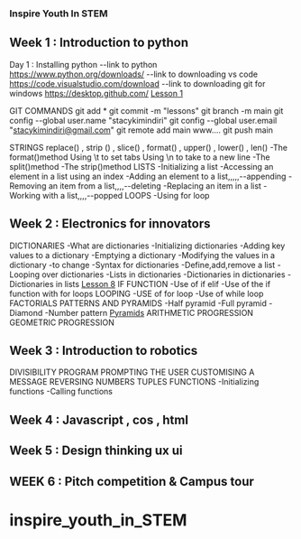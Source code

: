 ### Inspire Youth In STEM

## Week 1 : Introduction to python
Day 1 : Installing python
--link to python
https://www.python.org/downloads/
--link to downloading vs code
https://code.visualstudio.com/download
--link to downloading git for windows
https://desktop.github.com/
[Lesson 1](./images/lesson1.PNG)

GIT COMMANDS
    git add *
    git commit -m "lessons"
    git branch -m main
    git config --global user.name "stacykimindiri"
    git config --global user.email "stacykimindiri@gmail.com"
    git remote add main www....
    git push main

STRINGS
            replace() , strip () , slice() , format() , upper() , lower() , len() 
    -The format()method
            Using \t to set tabs
            Using \n to take to a new line
    -The split()method
    -The strip()method
LISTS
    -Initializing a list
    -Accessing an element in a list using an index
    -Adding an element to a list,,,,,--appending
    -Removing an item from a list,,,,--deleting
    -Replacing an item in a list
    -Working with a list,,,,--popped
LOOPS
    -Using for loop

## Week 2 : Electronics for innovators
DICTIONARIES
    -What are dictionaries
    -Initializing dictionaries
    -Adding key values to a dictionary
    -Emptying a dictionary
    -Modifying the values in a dictionary -to change
    -Syntax for dictionaries
    -Define,add,remove a list
    -Looping over dictionaries
    -Lists in dictionaries
    -Dictionaries in dictionaries
    -Dictionaries in lists
[Lesson 8](./images/lesson8.PNG)
IF FUNCTION
    -Use of if elif
    -Use of the if function with for loops
LOOPING
    -USE of for loop
    -Use of while loop
FACTORIALS
PATTERNS AND PYRAMIDS
    -Half pyramid
    -Full pyramid
    -Diamond
    -Number pattern
[Pyramids](./images/pyramids.PNG)
ARITHMETIC PROGRESSION
GEOMETRIC PROGRESSION


## Week 3 : Introduction to robotics
DIVISIBILITY PROGRAM
PROMPTING THE USER
CUSTOMISING A MESSAGE
REVERSING NUMBERS
TUPLES
FUNCTIONS
    -Initializing functions
    -Calling functions



## Week 4 : Javascript , cos , html




## Week 5 : Design thinking ux ui




## WEEK 6 : Pitch competition & Campus tour

# inspire_youth_in_STEM
